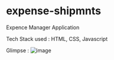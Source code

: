 # expense-shipmnts
Expence Manager Application

Tech Stack used : HTML, CSS, Javascript

Glimpse : 
![image](https://github.com/kartik-laheri/expense-shipmnts/assets/92011233/26fc07c1-0dd8-44ed-b979-eb1f03fe51c8)
